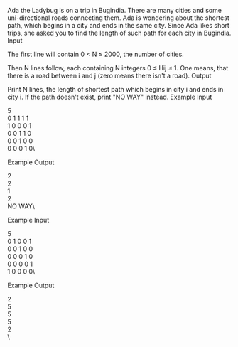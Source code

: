 Ada the Ladybug is on a trip in Bugindia. There are many cities and some uni-directional roads connecting them. Ada is wondering about the shortest path, which begins in a city and ends in the same city. Since Ada likes short trips, she asked you to find the length of such path for each city in Bugindia.
Input

The first line will contain 0 < N ≤ 2000, the number of cities.

Then N lines follow, each containing N integers 0 ≤ Hij ≤ 1. One means, that there is a road between i and j (zero means there isn't a road).
Output

Print N lines, the length of shortest path which begins in city i and ends in city i. If the path doesn't exist, print "NO WAY" instead.
Example Input

5\
0 1 1 1 1\
1 0 0 0 1\
0 0 1 1 0\
0 0 1 0 0\
0 0 0 1 0\

Example Output

2\
2\
1\
2\
NO WAY\

Example Input

5\
0 1 0 0 1\
0 0 1 0 0\
0 0 0 1 0\
0 0 0 0 1\
1 0 0 0 0\

Example Output

2\
5\
5\
5\
2\
\
